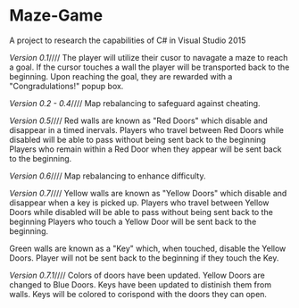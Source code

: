 # Maze-Game
A project to research the capabilities of C# in Visual Studio 2015

*Version 0.1*////
The player will utilize their cusor to navagate a maze to reach a goal.
If the cursor touches a wall the player will be transported back to the beginning.
Upon reaching the goal, they are rewarded with a "Congradulations!" popup box.

*Version 0.2 - 0.4*////
Map rebalancing to safeguard against cheating.

*Version 0.5*////
Red walls are known as "Red Doors" which disable and disappear in a timed inervals.
Players who travel between Red Doors while disabled will be able to pass without being sent back to the beginning
Players who remain within a Red Door when they appear will be sent back to the beginning.

*Version 0.6*////
Map rebalancing to enhance difficulty.

*Version 0.7*////
Yellow walls are known as "Yellow Doors" which disable and disappear when a key is picked up.
Players who travel between Yellow Doors while disabled will be able to pass without being sent back to the beginning
Players who touch a Yellow Door will be sent back to the beginning.

Green walls are known as a "Key" which, when touched, disable the Yellow Doors.
Player will not be sent back to the beginning if they touch the Key.

*Version 0.7.1*////
Colors of doors have been updated.
Yellow Doors are changed to Blue Doors.
Keys have been updated to distinish them from walls.
Keys will be colored to corispond with the doors they can open.
